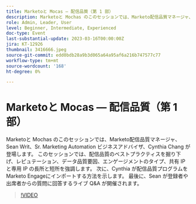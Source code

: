 ```yaml
---
title: Marketoと Mocas — 配信品質（第 1 部）
description: Marketoと Mochas のこのセッションでは、Marketo配信品質マネージャ、Sean Writ、Sr. Marketing Automation ビジネスアドバイザ、Cynthia Chang が登場します。 このセッションでは、配信品質のベストプラクティスを掘り下げ、レピュテーション、データ品質要因、エンゲージメントのタイプ、共有 IP と専用 IP の長所と短所を強調します。 次に、Cynthia が配信品質プログラムをMarketo Engageにインポートする方法を示します。 最後に、Sean が登録者や出席者からの質問に回答するライブ Q&A が開催されます。
role: Admin, Leader, User
level: Beginner, Intermediate, Experienced
doc-type: Event
last-substantial-update: 2023-03-16T00:00:00Z
jira: KT-12926
thumbnail: 3416666.jpeg
source-git-commit: edd0bdb28a9b3d065a64a95af6a216b747577c77
workflow-type: tm+mt
source-wordcount: '168'
ht-degree: 0%

---
```


# Marketoと Mocas — 配信品質（第 1 部）

Marketoと Mochas のこのセッションでは、Marketo配信品質マネージャ、Sean Writ、Sr. Marketing Automation ビジネスアドバイザ、Cynthia Chang が登場します。 このセッションでは、配信品質のベストプラクティスを掘り下げ、レピュテーション、データ品質要因、エンゲージメントのタイプ、共有 IP と専用 IP の長所と短所を強調します。 次に、Cynthia が配信品質プログラムをMarketo Engageにインポートする方法を示します。 最後に、Sean が登録者や出席者からの質問に回答するライブ Q&amp;A が開催されます。

>[!VIDEO](https://video.tv.adobe.com/v/3416666/?quality=12&learn=on)
